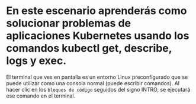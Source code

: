 # En este escenario aprenderás como solucionar problemas de aplicaciones Kubernetes usando los comandos kubectl get, describe, logs y exec. #

El terminal que ves en pantalla es un entorno Linux preconfigurado que se puede utilizar como una consola normal (puede escribir comandos).
Al hacer clic en los `bloques de código` seguidos del signo INTRO, se ejecutará ese comando en el terminal.
